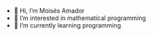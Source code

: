 - 👋 Hi, I’m Moisés Amador
- 👀 I’m interested in mathematical programming
- 🌱 I’m currently learning programming


<!---
MoyIs317/MoyIs317 is a ✨ special ✨ repository because its `README.md` (this file) appears on your GitHub profile.
You can click the Preview link to take a look at your changes.
--->
